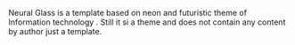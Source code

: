 Neural Glass is a template based on neon and futuristic theme of Information technology . Still it si a theme and does not contain any content by author just a template.
